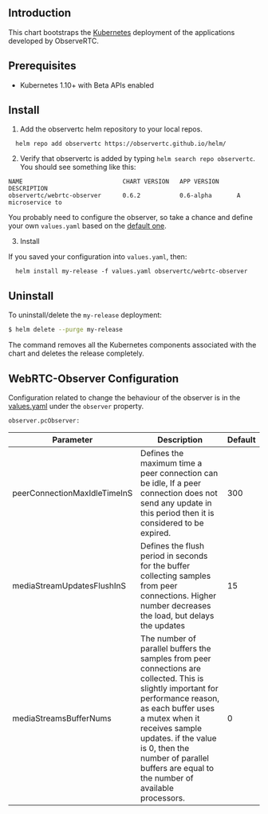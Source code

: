 ## Introduction

This chart bootstraps the [Kubernetes](http://kubernetes.io) deployment of the applications 
developed by ObserveRTC.

## Prerequisites

* Kubernetes 1.10+ with Beta APIs enabled

## Install

1. Add the observertc helm repository to your local repos.

```shell
  helm repo add observertc https://observertc.github.io/helm/
```

2. Verify that observertc is added by typing `helm search repo observertc`.
   You should see something like this:
```shell
NAME                            CHART VERSION   APP VERSION     DESCRIPTION                                       
observertc/webrtc-observer      0.6.2           0.6-alpha       A microservice to
```

You probably need to configure the observer, so take a chance
and define your own `values.yaml` based on the [default one](https://github.com/ObserveRTC/helm/blob/main/webrtc-observer/values.yaml).

3. Install

If you saved your configuration into `values.yaml`, then:
```shell
  helm install my-release -f values.yaml observertc/webrtc-observer
```

## Uninstall

To uninstall/delete the `my-release` deployment:

```bash
$ helm delete --purge my-release
```
The command removes all the Kubernetes components associated with the chart and deletes the release completely.

## WebRTC-Observer Configuration

Configuration related to change the behaviour of the observer is in the [values.yaml](https://github.com/ObserveRTC/helm/blob/main/webrtc-observer/values.yaml) 
under the `observer` property. 

`observer.pcObserver:`

| Parameter                    | Description                                                                                                                                                                                                                                                                                             | Default |
|------------------------------|---------------------------------------------------------------------------------------------------------------------------------------------------------------------------------------------------------------------------------------------------------------------------------------------------------|---------|
| peerConnectionMaxIdleTimeInS | Defines the maximum time a peer connection can be idle, If a peer connection does not send any update in this period then it is considered to be expired.                                                                                                                                               | 300     |
| mediaStreamUpdatesFlushInS   | Defines the flush period in seconds for the buffer collecting samples from peer connections. Higher number decreases the load, but delays the updates                                                                                                                                                   | 15      |
| mediaStreamsBufferNums       | The number of parallel buffers the samples from peer connections are collected. This is slightly important for performance reason, as each buffer uses a mutex when it receives sample updates. if the value is 0, then the number of parallel buffers are equal to the number of available processors. | 0       |


